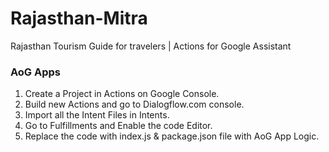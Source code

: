 # Rajasthan-Mitra
Rajasthan Tourism Guide for travelers | Actions for Google Assistant

### AoG Apps

1. Create a Project in Actions on Google Console.
2. Build new Actions and go to Dialogflow.com console.
3. Import all the Intent Files in Intents.
4. Go to Fulfillments and Enable the code Editor.
5. Replace the code with index.js & package.json file with AoG App Logic.
